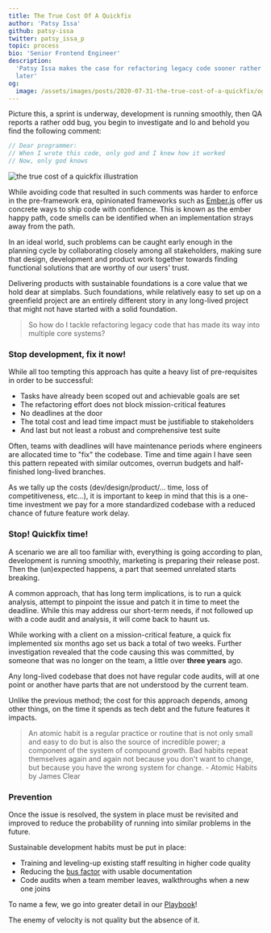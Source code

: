 ```yaml
---
title: The True Cost Of A Quickfix
author: 'Patsy Issa'
github: patsy-issa
twitter: patsy_issa_p
topic: process
bio: 'Senior Frontend Engineer'
description:
  'Patsy Issa makes the case for refactoring legacy code sooner rather than
  later'
og:
  image: /assets/images/posts/2020-07-31-the-true-cost-of-a-quickfix/og-image.png
---
```


Picture this, a sprint is underway, development is running smoothly, then QA
reports a rather odd bug, you begin to investigate and lo and behold you
find the following comment:

```javascript
// Dear programmer:
// When I wrote this code, only god and I knew how it worked
// Now, only god knows
```

<!--break-->

![the true cost of a quickfix illustration](/assets/images/posts/2020-07-31-the-true-cost-of-a-quickfix/illustration.png#full@1440-2880)

While avoiding code that resulted in such comments was harder to enforce in the
pre-framework era, opinionated frameworks such as
[Ember.js](https://emberjs.com/) offer us concrete ways to ship code with
confidence. This is known as the ember happy path, code smells can be identified
when an implementation strays away from the path.

In an ideal world, such problems can be caught early enough in the planning
cycle by collaborating closely among all stakeholders, making sure that design,
development and product work together towards finding functional solutions that
are worthy of our users' trust.

Delivering products with sustainable foundations is a core value that we hold
dear at simplabs. Such foundations, while relatively easy to set up on a
greenfield project are an entirely different story in any long-lived project
that might not have started with a solid foundation.

> So how do I tackle refactoring legacy code that has made its way into multiple
> core systems?

### Stop development, fix it now!

While all too tempting this approach has quite a heavy list of pre-requisites in
order to be successful:

- Tasks have already been scoped out and achievable goals are set
- The refactoring effort does not block mission-critical features
- No deadlines at the door
- The total cost and lead time impact must be justifiable to stakeholders
- And last but not least a robust and comprehensive test suite

Often, teams with deadlines will have maintenance periods where engineers are
allocated time to "fix" the codebase. Time and time again I have seen this
pattern repeated with similar outcomes, overrun budgets and half-finished
long-lived branches.

As we tally up the costs (dev/design/product/... time, loss of competitiveness,
etc...), it is important to keep in mind that this is a one-time investment we
pay for a more standardized codebase with a reduced chance of future feature
work delay.

### Stop! Quickfix time!

A scenario we are all too familiar with, everything is going according to plan,
development is running smoothly, marketing is preparing their release post. Then
the (un)expected happens, a part that seemed unrelated starts breaking.

A common approach, that has long term implications, is to run a quick analysis,
attempt to pinpoint the issue and patch it in time to meet the deadline. While
this may address our short-term needs, if not followed up with a code audit and
analysis, it will come back to haunt us.

While working with a client on a mission-critical feature, a quick fix
implemented six months ago set us back a total of two weeks. Further
investigation revealed that the code causing this was committed, by someone that
was no longer on the team, a little over **three years** ago.

Any long-lived codebase that does not have regular code audits, will at one
point or another have parts that are not understood by the current team.

Unlike the previous method; the cost for this approach depends, among other
things, on the time it spends as tech debt and the future features it impacts.

> An atomic habit is a regular practice or routine that is not only small and
> easy to do but is also the source of incredible power; a component of the
> system of compound growth. Bad habits repeat themselves again and again not
> because you don't want to change, but because you have the wrong system for
> change. - Atomic Habits by James Clear

### Prevention

Once the issue is resolved, the system in place must be revisited and improved
to reduce the probability of running into similar problems in the future.

Sustainable development habits must be put in place:

- Training and leveling-up existing staff resulting in higher code quality
- Reducing the
  [bus factor](https://en.wikipedia.org/wiki/Bus_factor#:~:text=The%20bus%20factor%20is%20a,truck%20number%2C%20or%20lorry%20factor.)
  with usable documentation
- Code audits when a team member leaves, walkthroughs when a new one joins

To name a few, we go into greater detail in our
[Playbook](https://simplabs.com/playbook/)!

The enemy of velocity is not quality but the absence of it.
